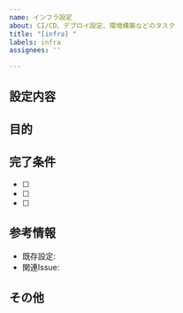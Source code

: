 ```yaml
---
name: インフラ設定
about: CI/CD、デプロイ設定、環境構築などのタスク
title: "[infra] "
labels: infra
assignees: ''

---
```


## 設定内容
<!-- 設定するインフラの概要を記述してください -->

## 目的
<!-- このインフラ設定の目的や背景を記述してください -->

## 完了条件
<!-- このタスクが完了したと判断する条件を記述してください -->
- [ ] 
- [ ] 
- [ ] 

## 参考情報
<!-- 設定の参考になる情報 -->
- 既存設定: 
- 関連Issue: 

## その他
<!-- その他、補足情報があれば記述してください --> 
